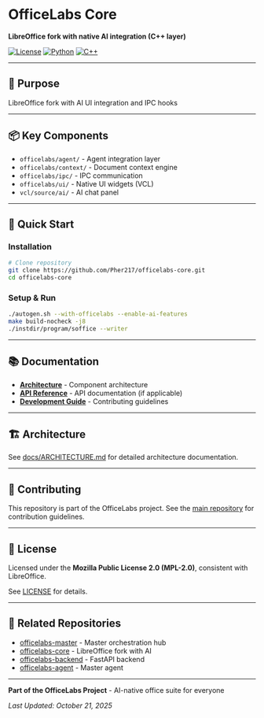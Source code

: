 # OfficeLabs Core

**LibreOffice fork with native AI integration (C++ layer)**

[![License](https://img.shields.io/badge/license-MPL%202.0-blue.svg)](LICENSE)
[![Python](https://img.shields.io/badge/python-3.9+-blue.svg)](https://python.org) <!-- For Python repos -->
[![C++](https://img.shields.io/badge/C++-17-blue.svg)](https://isocpp.org) <!-- For C++ repos -->

---

## 🎯 Purpose

LibreOffice fork with AI UI integration and IPC hooks

---

## 📦 Key Components

- `officelabs/agent/` - Agent integration layer
- `officelabs/context/` - Document context engine
- `officelabs/ipc/` - IPC communication
- `officelabs/ui/` - Native UI widgets (VCL)
- `vcl/source/ai/` - AI chat panel

---

## 🚀 Quick Start

### Installation

```bash
# Clone repository
git clone https://github.com/Pher217/officelabs-core.git
cd officelabs-core
```

### Setup & Run

```bash
./autogen.sh --with-officelabs --enable-ai-features
make build-nocheck -j8
./instdir/program/soffice --writer
```

---

## 📚 Documentation

- **[Architecture](docs/ARCHITECTURE.md)** - Component architecture
- **[API Reference](docs/API.md)** - API documentation (if applicable)
- **[Development Guide](docs/DEVELOPMENT.md)** - Contributing guidelines

---

## 🏗️ Architecture

See [docs/ARCHITECTURE.md](docs/ARCHITECTURE.md) for detailed architecture documentation.

---

## 🤝 Contributing

This repository is part of the OfficeLabs project. See the [main repository](https://github.com/Pher217/officelabs-master) for contribution guidelines.

---

## 📜 License

Licensed under the **Mozilla Public License 2.0 (MPL-2.0)**, consistent with LibreOffice.

See [LICENSE](LICENSE) for details.

---

## 🔗 Related Repositories

- [officelabs-master](https://github.com/Pher217/officelabs-master) - Master orchestration hub
- [officelabs-core](https://github.com/Pher217/officelabs-core) - LibreOffice fork with AI
- [officelabs-backend](https://github.com/Pher217/officelabs-backend) - FastAPI backend
- [officelabs-agent](https://github.com/Pher217/officelabs-agent) - Master agent

---

**Part of the OfficeLabs Project** - AI-native office suite for everyone

*Last Updated: October 21, 2025*
